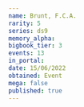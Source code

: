 ```yaml
---
name: Brunt, F.C.A.
rarity: 5
series: ds9
memory_alpha:
bigbook_tier: 3
events: 13
in_portal:
date: 15/06/2022
obtained: Event
mega: false
published: true
---
```



